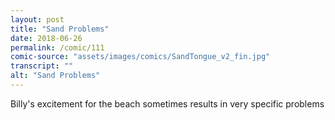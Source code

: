 ```yaml
---
layout: post
title: "Sand Problems"
date: 2018-06-26
permalink: /comic/111
comic-source: "assets/images/comics/SandTongue_v2_fin.jpg"
transcript: ""
alt: "Sand Problems"
---
```


Billy's excitement for the beach sometimes results in very specific problems
